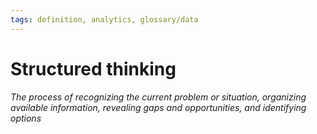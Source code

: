 ```yaml
---
tags: definition, analytics, glossary/data
---
```

#  Structured thinking
*The process of recognizing the current problem or situation, organizing available information, revealing gaps and opportunities, and identifying options*